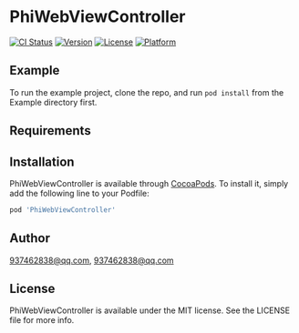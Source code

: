 # PhiWebViewController

[![CI Status](https://img.shields.io/travis/937462838@qq.com/PhiWebViewController.svg?style=flat)](https://travis-ci.org/937462838@qq.com/PhiWebViewController)
[![Version](https://img.shields.io/cocoapods/v/PhiWebViewController.svg?style=flat)](https://cocoapods.org/pods/PhiWebViewController)
[![License](https://img.shields.io/cocoapods/l/PhiWebViewController.svg?style=flat)](https://cocoapods.org/pods/PhiWebViewController)
[![Platform](https://img.shields.io/cocoapods/p/PhiWebViewController.svg?style=flat)](https://cocoapods.org/pods/PhiWebViewController)

## Example

To run the example project, clone the repo, and run `pod install` from the Example directory first.

## Requirements

## Installation

PhiWebViewController is available through [CocoaPods](https://cocoapods.org). To install
it, simply add the following line to your Podfile:

```ruby
pod 'PhiWebViewController'
```

## Author

937462838@qq.com, 937462838@qq.com

## License

PhiWebViewController is available under the MIT license. See the LICENSE file for more info.
